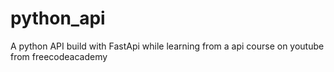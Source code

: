 # python_api
A python API build with FastApi while learning from a api course on youtube from freecodeacademy
